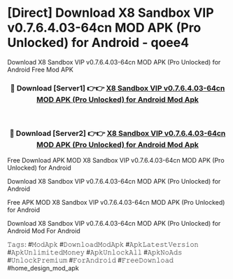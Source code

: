 # [Direct] Download X8 Sandbox VIP v0.7.6.4.03-64cn MOD APK (Pro Unlocked) for Android - qoee4
Download X8 Sandbox VIP v0.7.6.4.03-64cn MOD APK (Pro Unlocked) for Android Free Mod APK

<div align="center">
<h3>🔴 Download [Server1] 👉👉 <a href="https://apk-comot.site?title=X8_Sandbox_VIP_v0.7.6.4.03-64cn_MOD_APK_(Pro_Unlocked)_for_Android">X8 Sandbox VIP v0.7.6.4.03-64cn MOD APK (Pro Unlocked) for Android Mod Apk</a></h3><br>

<h3>🔴 Download [Server2] 👉👉 <a href="https://apk-comot.site?title=X8_Sandbox_VIP_v0.7.6.4.03-64cn_MOD_APK_(Pro_Unlocked)_for_Android">X8 Sandbox VIP v0.7.6.4.03-64cn MOD APK (Pro Unlocked) for Android Mod Apk</a></h3>
</div>


Free Download APK MOD X8 Sandbox VIP v0.7.6.4.03-64cn MOD APK (Pro Unlocked) for Android

Download X8 Sandbox VIP v0.7.6.4.03-64cn MOD APK (Pro Unlocked) for Android 

Free APK MOD X8 Sandbox VIP v0.7.6.4.03-64cn MOD APK (Pro Unlocked) for Android 

Download X8 Sandbox VIP v0.7.6.4.03-64cn MOD APK (Pro Unlocked) for Android Mod For Android

𝚃𝚊𝚐𝚜: #𝙼𝚘𝚍𝙰𝚙𝚔 #𝙳𝚘𝚠𝚗𝚕𝚘𝚊𝚍𝙼𝚘𝚍𝙰𝚙𝚔 #𝙰𝚙𝚔𝙻𝚊𝚝𝚎𝚜𝚝𝚅𝚎𝚛𝚜𝚒𝚘𝚗 #𝙰𝚙𝚔𝚄𝚗𝚕𝚒𝚖𝚒𝚝𝚎𝚍𝙼𝚘𝚗𝚎𝚢 #𝙰𝚙𝚔𝚄𝚗𝚕𝚘𝚌𝚔𝙰𝚕𝚕 #𝙰𝚙𝚔𝙽𝚘𝙰𝚍𝚜 #𝚄𝚗𝚕𝚘𝚌𝚔𝙿𝚛𝚎𝚖𝚒𝚞𝚖 #𝙵𝚘𝚛𝙰𝚗𝚍𝚛𝚘𝚒𝚍 #𝙵𝚛𝚎𝚎𝙳𝚘𝚠𝚗𝚕𝚘𝚊𝚍 #home_design_mod_apk